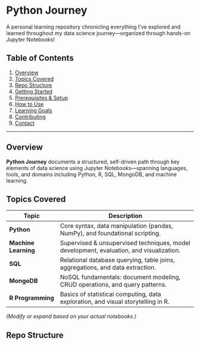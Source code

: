 # Python Journey

A personal learning repository chronicling everything I’ve explored and learned throughout my data science journey—organized through hands-on Jupyter Notebooks!

##  Table of Contents

1. [Overview](#overview)  
2. [Topics Covered](#topics-covered)  
3. [Repo Structure](#repo-structure)  
4. [Getting Started](#getting-started)  
5. [Prerequisites & Setup](#prerequisites--setup)  
6. [How to Use](#how-to-use)  
7. [Learning Goals](#learning-goals)  
8. [Contributing](#contributing)  
9. [Contact](#contact)

---

## Overview

**Python Journey** documents a structured, self-driven path through key elements of data science using Jupyter Notebooks—spanning languages, tools, and domains including Python, R, SQL, MongoDB, and machine learning.

## Topics Covered

| Topic             | Description |
|------------------|-------------|
| **Python**       | Core syntax, data manipulation (pandas, NumPy), and foundational scripting. |
| **Machine Learning** | Supervised & unsupervised techniques, model development, evaluation, and visualization. |
| **SQL**          | Relational database querying, table joins, aggregations, and data extraction. |
| **MongoDB**      | NoSQL fundamentals: document modeling, CRUD operations, and query patterns. |
| **R Programming**| Basics of statistical computing, data exploration, and visual storytelling in R. |

*(Modify or expand based on your actual notebooks.)*

## Repo Structure

